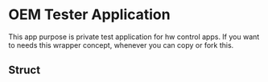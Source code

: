 # OEM Tester Application
This app purpose is private test application for hw control apps.
If you want to needs this wrapper concept, whenever you can copy or fork this.

## Struct

##

